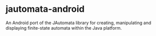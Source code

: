 # jautomata-android
An Android port of the JAutomata library for creating, manipulating and displaying finite-state automata within the Java platform.
